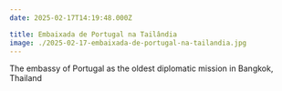 ```yaml
---
date: 2025-02-17T14:19:48.000Z

title: Embaixada de Portugal na Tailândia
image: ./2025-02-17-embaixada-de-portugal-na-tailandia.jpg
---
```


The embassy of Portugal as the oldest diplomatic mission in Bangkok, Thailand
